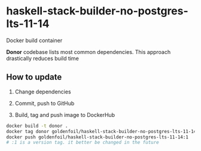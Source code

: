 # haskell-stack-builder-no-postgres-lts-11-14

Docker build container

**Donor** codebase lists most common dependencies. This approach drastically reduces build time

## How to update

1. Change dependencies

2. Commit, push to GitHub
3. Build, tag and push image to DockerHub

```bash
docker build -t donor .
docker tag donor goldenfoil/haskell-stack-builder-no-postgres-lts-11-14:1
docker push goldenfoil/haskell-stack-builder-no-postgres-lts-11-14:1
# :1 is a version tag. it better be changed in the future
```
